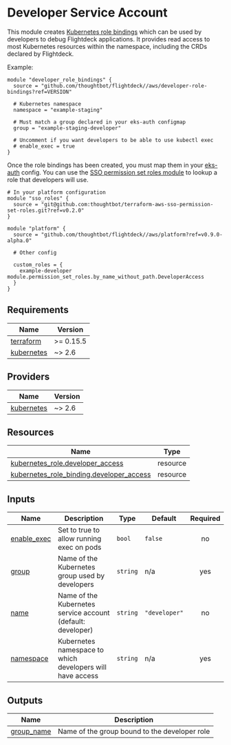 # Developer Service Account

This module creates [Kubernetes role bindings] which can be used by
developers to debug Flightdeck applications. It provides read access to most
Kubernetes resources within the namespace, including the CRDs declared by
Flightdeck.

Example:

``` hcl
module "developer_role_bindings" {
  source = "github.com/thoughtbot/flightdeck//aws/developer-role-bindings?ref=VERSION"

  # Kubernetes namespace
  namespace = "example-staging"

  # Must match a group declared in your eks-auth configmap
  group = "example-staging-developer"

  # Uncomment if you want developers to be able to use kubectl exec
  # enable_exec = true
}
```

Once the role bindings has been created, you must map them in your [eks-auth]
config. You can use the [SSO permission set roles module] to lookup a role that
developers will use.


``` hcl
# In your platform configuration
module "sso_roles" {
  source = "git@github.com:thoughtbot/terraform-aws-sso-permission-set-roles.git?ref=v0.2.0"
}

module "platform" {
  source = "github.com/thoughtbot/flightdeck//aws/platform?ref=v0.9.0-alpha.0"

  # Other config

  custom_roles = {
    example-developer  module.permission_set_roles.by_name_without_path.DeveloperAccess
  }
}

```

[Kubernetes role bindings]: https://kubernetes.io/docs/reference/access-authn-authz/rbac/
[eks-auth]: https://docs.aws.amazon.com/eks/latest/userguide/add-user-role.html
[SSO permission set roles module]: https://github.com/thoughtbot/terraform-aws-sso-permission-set-roles

<!-- BEGIN_TF_DOCS -->
## Requirements

| Name | Version |
|------|---------|
| <a name="requirement_terraform"></a> [terraform](#requirement\_terraform) | >= 0.15.5 |
| <a name="requirement_kubernetes"></a> [kubernetes](#requirement\_kubernetes) | ~> 2.6 |

## Providers

| Name | Version |
|------|---------|
| <a name="provider_kubernetes"></a> [kubernetes](#provider\_kubernetes) | ~> 2.6 |

## Resources

| Name | Type |
|------|------|
| [kubernetes_role.developer_access](https://registry.terraform.io/providers/hashicorp/kubernetes/latest/docs/resources/role) | resource |
| [kubernetes_role_binding.developer_access](https://registry.terraform.io/providers/hashicorp/kubernetes/latest/docs/resources/role_binding) | resource |

## Inputs

| Name | Description | Type | Default | Required |
|------|-------------|------|---------|:--------:|
| <a name="input_enable_exec"></a> [enable\_exec](#input\_enable\_exec) | Set to true to allow running exec on pods | `bool` | `false` | no |
| <a name="input_group"></a> [group](#input\_group) | Name of the Kubernetes group used by developers | `string` | n/a | yes |
| <a name="input_name"></a> [name](#input\_name) | Name of the Kubernetes service account (default: developer) | `string` | `"developer"` | no |
| <a name="input_namespace"></a> [namespace](#input\_namespace) | Kubernetes namespace to which developers will have access | `string` | n/a | yes |

## Outputs

| Name | Description |
|------|-------------|
| <a name="output_group_name"></a> [group\_name](#output\_group\_name) | Name of the group bound to the developer role |
<!-- END_TF_DOCS -->
